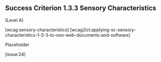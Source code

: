 ## Success Criterion 1.3.3 Sensory Characteristics

(Level A)

[wcag:sensory-characteristics]
[wcag2ict:applying-sc-sensory-characteristics-1-3-3-to-non-web-documents-and-software]

Placeholder

[issue:24]
